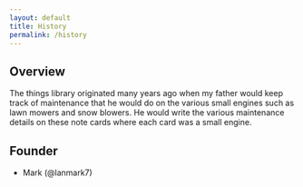 ```yaml
---
layout: default
title: History
permalink: /history
---
```


## Overview

The things library originated many years ago when my father would keep track of maintenance that he would do on the various small engines such as lawn mowers and snow blowers.
He would write the various maintenance details on these note cards where each card was a small engine.

## Founder

* Mark (@lanmark7)